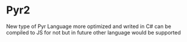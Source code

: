 # Pyr2
New type of Pyr Language more optimized and writed in C# can be compiled to JS for not but in future other language would be supported

